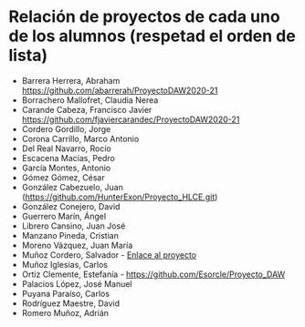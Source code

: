 # Relación de proyectos de cada uno de los alumnos (respetad el orden de lista)

- Barrera Herrera, Abraham https://github.com/abarrerah/ProyectoDAW2020-21
- Borrachero Mallofret, Claudia Nerea
- Carande Cabeza, Francisco Javier https://github.com/fjaviercarandec/ProyectoDAW2020-21
- Cordero Gordillo, Jorge
- Corona Carrillo, Marco Antonio
- Del Real Navarro, Rocío
- Escacena Macías, Pedro
- García Montes, Antonio
- Gómez Gómez, César
- González Cabezuelo, Juan (https://github.com/HunterExon/Proyecto_HLCE.git)
- González Conejero, David
- Guerrero Marín, Ángel
- Librero Cansino, Juan José
- Manzano Pineda, Cristian
- Moreno Vázquez, Juan María
- Muñoz Cordero, Salvador - [Enlace al proyecto](https://github.com/smunozc/Proyecto_Final)
- Muñoz Iglesias, Carlos
- Ortiz Clemente, Estefanía - https://github.com/Esorcle/Proyecto_DAW
- Palacios López, José Manuel
- Puyana Paraíso, Carlos
- Rodríguez Maestre, David
- Romero Muñoz, Adrián
